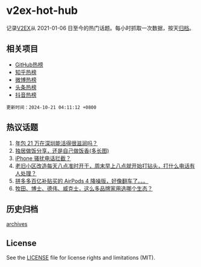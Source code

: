 # v2ex-hot-hub

 记录[V2EX](https://www.v2ex.com/)从 2021-01-06 日至今的热门话题。每小时抓取一次数据，按天[归档](archives)。
 
 ## 相关项目

- [GitHub热榜](https://github.com/lonnyzhang423/github-hot-hub)
- [知乎热榜](https://github.com/lonnyzhang423/zhihu-hot-hub)
- [微博热榜](https://github.com/lonnyzhang423/weibo-hot-hub)
- [头条热榜](https://github.com/lonnyzhang423/toutiao-hot-hub)
- [抖音热榜](https://github.com/lonnyzhang423/douyin-hot-hub)


 `更新时间：2024-10-21 04:11:12 +0800`

## 热议话题

1. [年包 21 万在深圳能活得很滋润吗？](https://www.v2ex.com/t/1081879)
1. [独居做饭分享，还是自己做饭香(多长图)](https://www.v2ex.com/t/1081887)
1. [iPhone 骚扰电话拦截？](https://www.v2ex.com/t/1081857)
1. [老旧小区改造每天八点准时开干，周末早上八点就开始打钻头，打什么电话有人处理？](https://www.v2ex.com/t/1081902)
1. [拼多多百亿补贴买的 AirPods 4 降噪版，好像翻车了。。。](https://www.v2ex.com/t/1081849)
1. [牧田、博士、德伟、威克士，这么多品牌家用选哪个生态？](https://www.v2ex.com/t/1081896)

## 历史归档

[archives](archives)

## License

See the [LICENSE](LICENSE) file for license rights and limitations (MIT).
